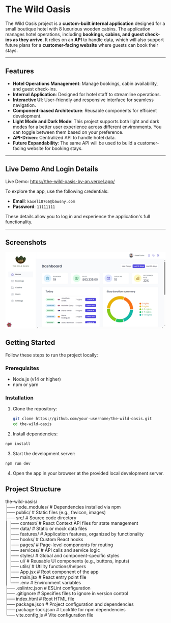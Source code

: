 # The Wild Oasis

The Wild Oasis project is a **custom-built internal application** designed for a small boutique hotel with 8 luxurious wooden cabins. The application manages hotel operations, including **bookings, cabins, and guest check-ins as they arrive**. It relies on an **API** to handle data, which will also support future plans for a **customer-facing website** where guests can book their stays.

---

## Features

- **Hotel Operations Management**: Manage bookings, cabin availability, and guest check-ins.
- **Internal Application**: Designed for hotel staff to streamline operations.
- **Interactive UI**: User-friendly and responsive interface for seamless navigation.
- **Component-based Architecture**: Reusable components for efficient development.
- **Light Mode and Dark Mode**: This project supports both light and dark modes for a better user experience across different environments. You can toggle between them based on your preference.
- **API-Driven**: Centralized API to handle hotel data.
- **Future Expandability**: The same API will be used to build a customer-facing website for booking stays.

---

## Live Demo And Login Details

Live Demo: https://the-wild-oasis-by-an.vercel.app/

To explore the app, use the following credentials:

- **Email**: `kaxeli8766@bawsny.com`
- **Password**: `11111111`

These details allow you to log in and experience the application's full functionality.

---

## Screenshots

![alt text](image.png)

## Getting Started

Follow these steps to run the project locally:

### Prerequisites

- Node.js (v14 or higher)
- npm or yarn

### Installation

1. Clone the repository:

   ```bash
   git clone https://github.com/your-username/the-wild-oasis.git
   cd the-wild-oasis
   ```

2. Install dependencies:

```bash
npm install
```

3. Start the development server:

```bash
npm run dev
```

4. Open the app in your browser at the provided local development server.

## Project Structure

the-wild-oasis/  
├── node_modules/ # Dependencies installed via npm  
├── public/ # Static files (e.g., favicon, images)  
├── src/ # Source code directory  
│ ├── context/ # React Context API files for state management  
│ ├── data/ # Static or mock data files  
│ ├── features/ # Application features, organized by functionality  
│ ├── hooks/ # Custom React hooks  
│ ├── pages/ # Page-level components for routing  
│ ├── services/ # API calls and service logic  
│ ├── styles/ # Global and component-specific styles  
│ ├── ui/ # Reusable UI components (e.g., buttons, inputs)  
│ ├── utils/ # Utility functions/helpers  
│ ├── App.jsx # Root component of the app  
│ ├── main.jsx # React entry point file  
│ └── .env # Environment variables  
├── .eslintrc.json # ESLint configuration  
├── .gitignore # Specifies files to ignore in version control  
├── index.html # Root HTML file  
├── package.json # Project configuration and dependencies  
├── package-lock.json # Lockfile for npm dependencies  
└── vite.config.js # Vite configuration file
